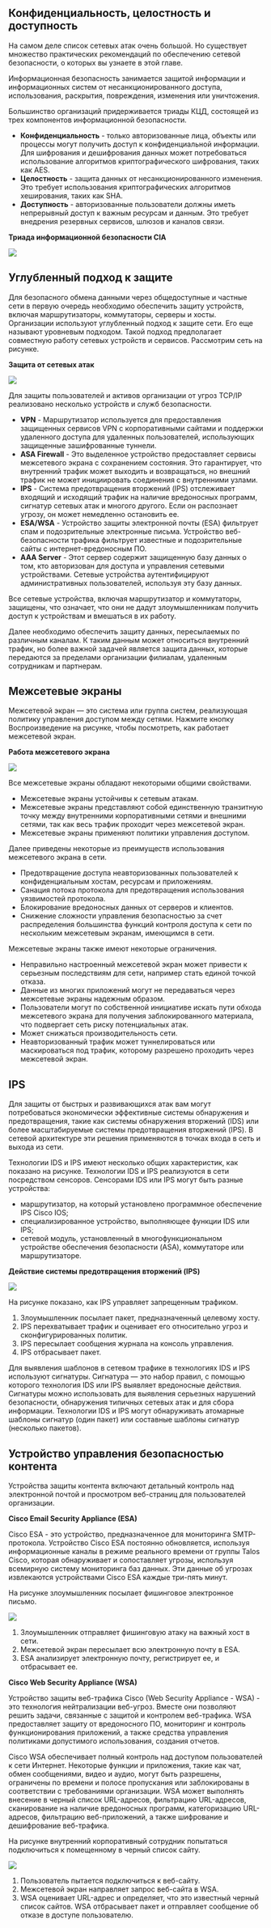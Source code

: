 <!-- 3.9.1 -->
## Конфиденциальность, целостность и доступность

На самом деле список сетевых атак очень большой. Но существует множество практических рекомендаций по обеспечению сетевой безопасности, о которых вы узнаете в этой главе.

Информационная безопасность занимается защитой информации и информационных систем от несанкционированного доступа, использования, раскрытия, повреждения, изменения или уничтожения.

Большинство организаций придерживается триады КЦД, состоящей из трех компонентов информационной безопасности.

* **Конфиденциальность** - только авторизованные лица, объекты или процессы могут получить доступ к конфиденциальной информации. Для шифрования и дешифрования данных может потребоваться использование алгоритмов криптографического шифрования, таких как AES.
* **Целостность** - защита данных от несанкционированного изменения. Это требует использования криптографических алгоритмов хеширования, таких как SHA.
* **Доступность** - авторизованные пользователи должны иметь непрерывный доступ к важным ресурсам и данным. Это требует внедрения резервных сервисов, шлюзов и каналов связи.

**Триада информационной безопасности CIA**

![](./assets/3.9.1.png)
<!-- /courses/ensa-dl/ae8e8c80-34fd-11eb-ba19-f1886492e0e4/aeb3eeda-34fd-11eb-ba19-f1886492e0e4/assets/c5f13833-1c46-11ea-af56-e368b99e9723.svg -->

<!--
The figure shows the C I A Triad consisting of Confidentiality, Integrity, and Availability.
-->

<!-- 3.9.2 -->
## Углубленный подход к защите

Для безопасного обмена данными через общедоступные и частные сети в первую очередь необходимо обеспечить защиту устройств, включая маршрутизаторы, коммутаторы, серверы и хосты. Организации используют углубленный подход к защите сети. Его еще называют уровневым подходом. Такой подход предполагает совместную работу сетевых устройств и сервисов. Рассмотрим сеть на рисунке.

**Защита от сетевых атак**

![](./assets/3.9.2.png)
<!-- /courses/ensa-dl/ae8e8c80-34fd-11eb-ba19-f1886492e0e4/aeb3eeda-34fd-11eb-ba19-f1886492e0e4/assets/c5f1d473-1c46-11ea-af56-e368b99e9723.svg -->

Для защиты пользователей и активов организации от угроз TCP/IP реализовано несколько устройств и служб безопасности.

* **VPN** - Маршрутизатор используется для предоставления защищенных сервисов VPN с корпоративными сайтами и поддержки удаленного доступа для удаленных пользователей, использующих защищенные зашифрованные туннели.
* **ASA Firewall** - Это выделенное устройство предоставляет сервисы межсетевого экрана с сохранением состояния. Это гарантирует, что внутренний трафик может выходить и возвращаться, но внешний трафик не может инициировать соединения с внутренними узлами.
* **IPS** - Система предотвращения вторжений (IPS) отслеживает входящий и исходящий трафик на наличие вредоносных программ, сигнатур сетевых атак и многого другого. Если он распознает угрозу, он может немедленно остановить ее.
* **ESA/WSA** - Устройство защиты электронной почты (ESA) фильтрует спам и подозрительные электронные письма. Устройство веб-безопасности трафика фильтрует известные и подозрительные сайты с интернет-вредоносным ПО.
* **AAA Server** - Этот сервер содержит защищенную базу данных о том, кто авторизован для доступа и управления сетевыми устройствами. Сетевые устройства аутентифицируют административных пользователей, используя эту базу данных.

<!--
Диаграмма изображает сетевую топология кампуса и углубленный подход к ее защите. Вверху слева находится Интернет-облако, ниже к нему подключен к нему VPN маршрутизатор на границе сети кампуса. Он подключен справа к межсетевому экрану ASA, который имеет соединение ниже с коммутатором 2 уровня. К этому коммутатору подключены сервер DHCP, сервер электронной почты, веб-сервер и ESA/WSA. К межсетевому экрану справа также подключен IPS, который подключается к коммутатору 3-го уровня справа. Коммутатор 3-го уровня подключается к серверу ААА, еще одному коммутатору 3-го уровня и двум коммутаторам 2-го уровня. Под коммутаторами уровня 2 находятся несколько хостов.
-->

Все сетевые устройства, включая маршрутизатор и коммутаторы, защищены, что означает, что они не дадут злоумышленникам получить доступ к устройствам и вмешаться в их работу.

Далее необходимо обеспечить защиту данных, пересылаемых по различным каналам. К таким данным может относиться внутренний трафик, но более важной задачей является защита данных, которые передаются за пределами организации филиалам, удаленным сотрудникам и партнерам.

<!-- 3.9.3 -->
## Межсетевые экраны

Межсетевой экран — это система или группа систем, реализующая политику управления доступом между сетями. Нажмите кнопку Воспроизведение на рисунке, чтобы посмотреть, как работает межсетевой экран.

**Работа межсетевого экрана**

![](./assets/3.9.3.gif)

<!--
The animation shows a firewall between a globe representing the internet and a server representing an internal network. The globe is attempting to send traffic to the internal network. Rules are shown allowing and denying traffic. The traffic that is allowed is traffic from any external address to the web server, traffic to the F T P server, traffic to the S M T P server, and traffic to internal I M A P server. Traffic that is denied is all inbound traffic with network addressing matching internal-registered  I P addresses, all inbound traffic to server from external addresses, all inbound I C M P echo request traffic, all inbound M S Active Directory queries, all inbound traffic to M S S Q L server queries, and all M  Domain Local Broadcasts.
-->

Все межсетевые экраны обладают некоторыми общими свойствами.

* Межсетевые экраны устойчивы к сетевым атакам.
* Межсетевые экраны представляют собой единственную транзитную точку между внутренними корпоративными сетями и внешними сетями, так как весь трафик проходит через межсетевой экран.
* Межсетевые экраны применяют политики управления доступом.

Далее приведены некоторые из преимуществ использования межсетевого экрана в сети.

* Предотвращение доступа неавторизованных пользователей к конфиденциальным хостам, ресурсам и приложениям.
* Санация потока протокола для предотвращения использования уязвимостей протокола.
* Блокирование вредоносных данных от серверов и клиентов.
* Снижение сложности управления безопасностью за счет распределения большинства функций контроля доступа к сети по нескольким межсетевым экранам, имеющимся в сети.

Межсетевые экраны также имеют некоторые ограничения.

* Неправильно настроенный межсетевой экран может привести к серьезным последствиям для сети, например стать единой точкой отказа.
* Данные из многих приложений могут не передаваться через межсетевые экраны надежным образом.
* Пользователи могут по собственной инициативе искать пути обхода межсетевого экрана для получения заблокированного материала, что подвергает сеть риску потенциальных атак.
* Может снижаться производительность сети.
* Неавторизованный трафик может туннелироваться или маскироваться под трафик, которому разрешено проходить через межсетевой экран.

<!-- 3.9.4 -->
## IPS

Для защиты от быстрых и развивающихся атак вам могут потребоваться экономически эффективные системы обнаружения и предотвращения, такие как системы обнаружения вторжений (IDS) или более масштабируемые системы предотвращения вторжений (IPS). В сетевой архитектуре эти решения применяются в точках входа в сеть и выхода из сети.

Технологии IDS и IPS имеют несколько общих характеристик, как показано на рисунке. Технологии IDS и IPS реализуются в сети посредством сенсоров. Сенсорами IDS или IPS могут быть разные устройства:

* маршрутизатор, на который установлено программное обеспечение IPS Cisco IOS;
* специализированное устройство, выполняющее функции IDS или IPS;
* сетевой модуль, установленный в многофункциональном устройстве обеспечения безопасности (ASA), коммутаторе или маршрутизаторе.

**Действие системы предотвращения вторжений (IPS)**

![](./assets/3.9.4.png)
<!-- /courses/ensa-dl/ae8e8c80-34fd-11eb-ba19-f1886492e0e4/aeb3eeda-34fd-11eb-ba19-f1886492e0e4/assets/c5f41e63-1c46-11ea-af56-e368b99e9723.svg -->

На рисунке показано, как IPS управляет запрещенным трафиком.

1.  Злоумышленник посылает пакет, предназначенный целевому хосту.
2.  IPS перехватывает трафик и оценивает его  относительно угроз и сконфигурированных политик.
3.  IPS пересылает сообщения журнала на консоль управления.
4.  IPS отбрасывает пакет.

<!--
НА рисунке показана сетевая топология с IPS, которая отбрасывает пакет. Показан целевой хост в нижней части схемы, подключенный к маршрутизатору. Также к этому маршрутизатору подключен хост консоли управления. Этот маршрутизатор подключен к вышестоящему IPS-сенсору, который  в свою очередь подключен к другому вышестоящему маршрутизатору. Верхний маршрутизатор подсоединен к Интернет-облаку. Хост злоумышленника также подсоединен к облаку. Злоумышленник посылает трафик, который проходит через облако и IPS-сенсор. Затем IPS пересылает трафик на консоль управления, в результате того, что IPS отбросил пакет.
-->

Для выявления шаблонов в сетевом трафике в технологиях IDS и IPS используют сигнатуры. Сигнатура — это набор правил, с помощью которого технология IDS или IPS выявляет вредоносные действия. Сигнатуры можно использовать для выявления серьезных нарушений безопасности, обнаружения типичных сетевых атак и для сбора информации. Технологии IDS и IPS могут обнаруживать атомарные шаблоны сигнатур (один пакет) или составные шаблоны сигнатур (несколько пакетов).

<!-- 3.9.5 -->
## Устройство управления безопасностью контента

Устройства защиты контента включают детальный контроль над электронной почтой и просмотром веб-страниц для пользователей организации.

**Cisco Email Security Appliance (ESA)**

Cisco ESA - это устройство, предназначенное для мониторинга SMTP-протокола. Устройство Cisco ESA постоянно обновляется, используя информационные каналы в режиме реального времени от группы Talos Cisco, которая обнаруживает и сопоставляет угрозы, используя всемирную систему мониторинга баз данных. Эти данные об угрозах извлекаются устройствами Cisco ESA каждые три-пять минут.

На рисунке злоумышленник посылает фишинговое электронное письмо.

![](./assets/3.9.5-1.png)
<!-- /courses/ensa-dl/ae8e8c80-34fd-11eb-ba19-f1886492e0e4/aeb3eeda-34fd-11eb-ba19-f1886492e0e4/assets/c5f4baa1-1c46-11ea-af56-e368b99e9723.svg -->

1.  Злоумышленник отправляет фишинговую атаку на важный хост в сети.
2.  Межсетевой экран пересылает всю электронную почту в ESA.
3.  ESA анализирует электронную почту, регистрирует ее, и отбрасывает ее.

<!--
Злоумышленник посылает электронное письмо через интернет к межсетевому экрану в сети. Межсетевой экран, подсоединенный к ESA, и коммутатор, который подсоединен к хосту, содержащий конфиденциальные данные компании. Межсетевой экран пересылает сообщение к ESA, которое отбрасывает его. Фишинговое письмо не было получено хостом, содержащим конфиденциальную информацию.
-->

**Cisco Web Security Appliance (WSA)**

Устройство защиты веб-трафика Cisco (Web Security Appliance - WSA) - это технология нейтрализации веб-угроз. Вместе они позволяют решить задачи, связанные с защитой и контролем веб-трафика. WSA предоставляет защиту от вредоносного ПО, мониторинг и контроль функционирования приложений, а также средства управления политиками допустимого использования, создания отчетов.

Cisco WSA обеспечивает полный контроль над доступом пользователей к сети Интернет. Некоторые функции и приложения, такие как чат, обмен сообщениями, видео и аудио, могут быть разрешены, ограничены по времени и полосе пропускания или заблокированы в соответствии с требованиями организации. WSA может выполнять внесение в черный список URL-адресов, фильтрацию URL-адресов, сканирование на наличие вредоносных программ, категоризацию URL-адресов, фильтрацию веб-приложений, а также шифрование и дешифрование веб-трафика.

На рисунке внутренний корпоративный сотрудник попытаться подключиться к помещенному в черный список сайту.

![](./assets/3.9.5-2.png)
<!-- /courses/ensa-dl/ae8e8c80-34fd-11eb-ba19-f1886492e0e4/aeb3eeda-34fd-11eb-ba19-f1886492e0e4/assets/c5f508c1-1c46-11ea-af56-e368b99e9723.svg -->

1.  Пользователь пытается подключиться к веб-сайту.
2.  Межсетевой экран направляет запрос веб-сайта в WSA.
3.  WSA оценивает URL-адрес и определяет, что это известный черный список сайтов. WSA отбрасывает пакет и отправляет сообщение об отказе в доступе пользователю.

<!--
Пользователь внутренней сети имеет смартфон с беспроводным соединением к точке доступа. Тока доступа подсоединена с межсетевым экраном, который соединен с Интернетом. Также межсетевой экран соединен с WSA. Пользователь запрашивает соединение с сайтом в черном списке. Запрос пересылается к межсетевому экрану, затем пересылается к WSA и затем отклоняется. Запрос не покидает границы внутренней сети.
-->

<!-- 3.9.6 -->
<!-- quiz -->

